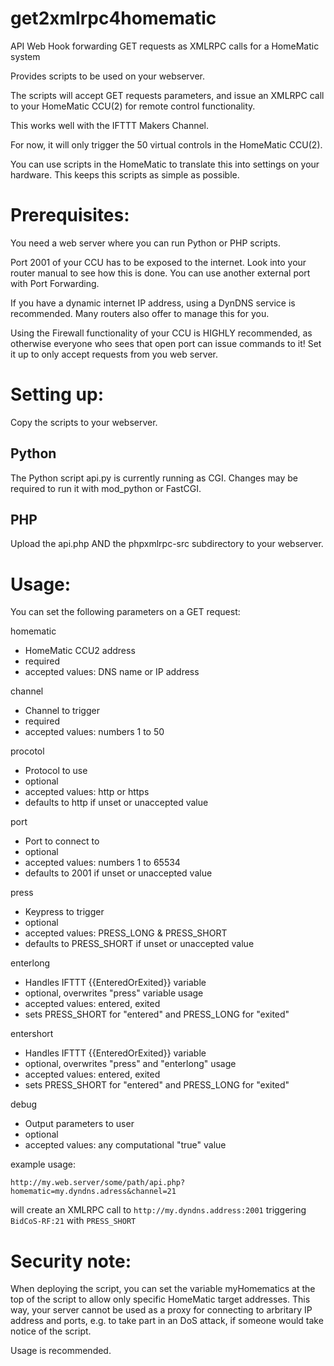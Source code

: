 # get2xmlrpc4homematic
API Web Hook forwarding GET requests as XMLRPC calls for a HomeMatic system

Provides scripts to be used on your webserver.

The scripts will accept GET requests parameters, and issue an XMLRPC call to your HomeMatic CCU(2) for remote control functionality.

This works well with the IFTTT Makers Channel.


For now, it will only trigger the 50 virtual controls in the HomeMatic CCU(2).

You can use scripts in the HomeMatic to translate this into settings on your hardware.
This keeps this scripts as simple as possible.


Prerequisites:
==============

You need a web server where you can run Python or PHP scripts.

Port 2001 of your CCU has to be exposed to the internet.
Look into your router manual to see how this is done.
You can use another external port with Port Forwarding.

If you have a dynamic internet IP address, using a DynDNS service is recommended.
Many routers also offer to manage this for you.

Using the Firewall functionality of your CCU is HIGHLY recommended, as otherwise everyone who sees that open port can issue commands to it!
Set it up to only accept requests from you web server.


Setting up:
===========

Copy the scripts to your webserver.

Python
------
The Python script api.py is currently running as CGI.
Changes may be required to run it with mod_python or FastCGI.

PHP
---
Upload the api.php AND the phpxmlrpc-src subdirectory to your webserver.


Usage:
======

You can set the following parameters on a GET request:

homematic
*	HomeMatic CCU2 address
*	required
*	accepted values: DNS name or IP address

channel
*	Channel to trigger
*	required
*	accepted values: numbers 1 to 50

procotol
*	Protocol to use
*	optional
*	accepted values: http or https
*	defaults to http if unset or unaccepted value

port
*	Port to connect to
*	optional
*	accepted values: numbers 1 to 65534
*	defaults to 2001 if unset or unaccepted value

press
*	Keypress to trigger
*	optional
*	accepted values: PRESS_LONG & PRESS_SHORT
*	defaults to PRESS_SHORT if unset or unaccepted value

enterlong
*	Handles IFTTT {{EnteredOrExited}} variable
*	optional, overwrites "press" variable usage
*	accepted values: entered, exited
*	sets PRESS_SHORT for "entered" and PRESS_LONG for "exited"

entershort
*	Handles IFTTT {{EnteredOrExited}} variable
*	optional, overwrites "press" and "enterlong" usage
*	accepted values: entered, exited
*	sets PRESS_SHORT for "entered" and PRESS_LONG for "exited"

debug
*	Output parameters to user
*	optional
*	accepted values: any computational "true" value 

example usage:

`http://my.web.server/some/path/api.php?homematic=my.dyndns.adress&channel=21`

will create an XMLRPC call to `http://my.dyndns.address:2001` triggering `BidCoS-RF:21` with `PRESS_SHORT`

Security note:
==============

When deploying the script, you can set the variable myHomematics at the top of the script to allow only specific HomeMatic target addresses.
This way, your server cannot be used as a proxy for connecting to arbritary IP address and ports, e.g. to take part in an DoS attack, if someone would take notice of the script.

Usage is recommended.



